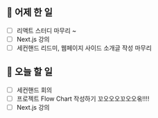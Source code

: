 ## 🐣 어제 한 일

- [ ] 리액트 스터디 마무리 ~
- [ ] Next.js 강의
- [ ] 세컨핸드 리드미, 웹페이지 사이드 소개글 작성 마무리

## 🐤 오늘 할 일

- [ ] 세컨핸드 회의
- [ ] 프로젝트 Flow Chart 작성하기 꼬오오오꼬오오옦!!!!
- [ ] Next.js 강의